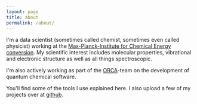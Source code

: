 ```yaml
---
layout: page
title: about
permalink: /about/
---
```


I'm a data scientist (sometimes called chemist, sometimes even called physicist)
 working at the
 [Max-Planck-Institute for Chemical Energy conversion](http://www.cec.mpg.de/home.html?L=1).
My scientific interest includes molecular properties, vibrational and
 electronic structure as well as all things spectroscopic.

I'm also actively working as part of the
 [ORCA](http://www.cec.mpg.de/research/mts-forschungsprojekte/orca-dr-frank-wennmohs.html?L=1)-team
 on the development of quantum chemical software.

You'll find some of the tools I use explained here.
I also upload a few of my projects over at
[github](https://github.com/jdcapa).

